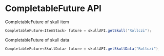 # CompletableFuture API

CompletableFuture of skull item

```java
CompletableFuture<ItemStack> future = skullAPI.getSkull("Rollczi");
```

CompletableFuture of skull data

```java
CompletableFuture<SkullData> future = skullAPI.getSkullData("Rollczi");
```
